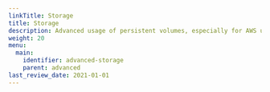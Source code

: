 ```yaml
---
linkTitle: Storage
title: Storage
description: Advanced usage of persistent volumes, especially for AWS users. About using the CSI driver with EBS, using Amazon's Elastic File System (EFS) and troubleshooting tips.
weight: 20
menu:
  main:
    identifier: advanced-storage
    parent: advanced
last_review_date: 2021-01-01
---
```

